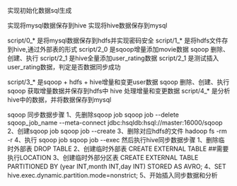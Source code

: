 实现初始化数据sql生成

实现将mysql数据保存到hive
实现将hive数据保存到mysql

script/0_* 是将mysql数据保存到hdfs并实现密码安全
script/1_* 是将hdfs文件存到hive,通过外部表的形式
script/2_0 是sqoop增量添加movie数据 sqoop 删除、创建、执行
script/2_1 是hive全量添加user_rating数据
script/2_1 是测试插入user_rating数据，判定是否数据同步成功

script/3_* 是sqoop + hdfs + hive增量和变更user数据 sqoop 删除、创建、执行
            sqoop 获取增量数据并保存到hdfs中
            hive 处理增量和变更数据
script/4_* 是分析hive中的数据，并将数据保存到mysql

sqoop 同步数据步骤
    1、先删除sqoop job
    sqoop job --delete sqoop_job_name --meta-connect jdbc:hsqldb:hsql://master:16000/sqoop
    2、创建sqoop job
    sqoop job --create
    3、删除对应hdfs的文件
    hadoop fs -rm -r
    4、执行 sqoop job
    sqoop job --exec
然后执行hive同步数据步骤
    1、删除临时外部表
    DROP TABLE
    2、创建临时外部表
    CREATE EXTERNAL TABLE ##需要执行LOCATION
    3、创建临时外部分区表
    CREATE EXTERNAL TABLE
    PARTITIONED BY (year INT,month INT,day INT)
    STORED AS AVRO;
    4、SET hive.exec.dynamic.partition.mode=nonstrict;
    5、开始插入同步数据和分析

